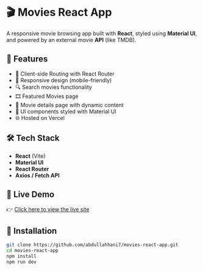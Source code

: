 # 🎬 Movies React App

A responsive movie browsing app built with **React**, styled using **Material UI**, and powered by an external movie **API** (like TMDB).

## 🚀 Features

- 🧭 Client-side Routing with React Router
- 📱 Responsive design (mobile-friendly)
- 🔍 Search movies functionality
- 🎞️ Featured Movies page
- 📃 Movie details page with dynamic content
- 🎨 UI components styled with Material UI
- 🌐 Hosted on Vercel

## 🛠️ Tech Stack

- **React** (Vite)
- **Material UI**
- **React Router**
- **Axios / Fetch API**

## 📸 Live Demo

👉 [Click here to view the live site](https://your-vercel-link.vercel.app)

## 📁 Installation

```bash
git clone https://github.com/abdullahhani7/movies-react-app.git
cd movies-react-app
npm install
npm run dev

